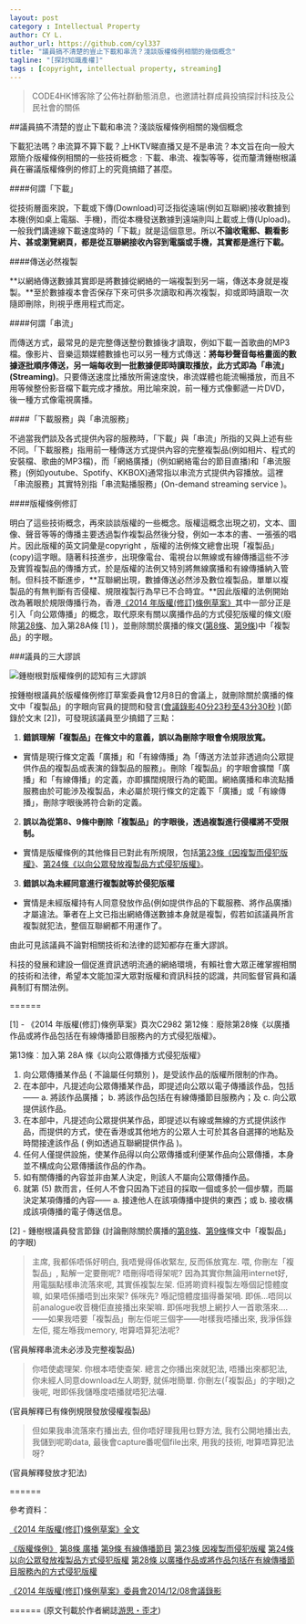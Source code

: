 ```yaml
---
layout: post
category : Intellectual Property
author: CY L.
author_url: https://github.com/cyl337
title: "議員搞不清楚的豈止下載和串流？淺談版權條例相關的幾個概念"
tagline: "[探討知識產權]"
tags : [copyright, intellectual property, streaming]
---
```


>CODE4HK博客除了公佈社群動態消息，也邀請社群成員投搞探討科技及公民社會的關係

##議員搞不清楚的豈止下載和串流？淺談版權條例相關的幾個概念

下載犯法嗎？串流算不算下載？上HKTV睇直播又是不是串流？本文旨在向一般大眾簡介版權條例相關的一些技術概念﹕下載、串流、複製等等，從而釐清鍾樹根議員在審議版權條例的修訂上的究竟搞錯了甚麼。

####何謂「下載」

從技術層面來說，下載或下傳(Download)可泛指從遠端(例如互聯網)接收數據到本機(例如桌上電腦、手機)，而從本機發送數據到遠端則叫上載或上傳(Upload)。一般我們講連線下載速度時的「下載」就是這個意思。所以**不論收電郵、觀看影片、甚或瀏覽網頁，都是從互聯網接收內容到電腦或手機，其實都是進行下載。**

####傳送必然複製

**以網絡傳送數據其實即是將數據從網絡的一端複製到另一端，傳送本身就是複製。**至於數據複本會否保存下來可供多次讀取和再次複製，抑或即時讀取一次隨即刪除，則視乎應用程式而定。

####何謂「串流」

而傳送方式，最常見的是完整傳送整份數據後才讀取，例如下載一首歌曲的MP3檔。像影片、音樂這類媒體數據也可以另一種方式傳送：**將每秒聲音每格畫面的數據逐批順序傳送，另一端每收到一批數據便即時讀取播放，此方式即為「串流」(Streaming)**。只要傳送速度比播放所需速度快，串流媒體也能流暢播放，而且不用等候整份影音檔下載完成才播放。用比喻來說，前一種方式像郵遞一片DVD，後一種方式像電視廣播。

####「下載服務」與「串流服務」

不過當我們談及各式提供內容的服務時，「下載」與「串流」所指的又與上述有些不同。「下載服務」指用前一種傳送方式提供內容的完整複製品(例如相片、程式的安裝檔、歌曲的MP3檔)，而「網絡廣播」(例如網絡電台的節目直播)和「串流服務」(例如youtube、Spotify、KKBOX)通常指以串流方式提供內容播放。這裡「串流服務」其實特別指「串流點播服務」(On-demand streaming service )。

####版權條例修訂

明白了這些技術概念，再來談談版權的一些概念。版權這概念出現之初，文本、圖像、聲音等等的傳播主要透過製作複製品然後分發，例如一本本的書、一張張的唱片。因此版權的英文詞彙是copyright ，版權的法例條文總會出現「複製品」(copy)這字眼。隨著科技進步，出現像電台、電視台以無線或有線傳播這些不涉及實質複製品的傳播方式，於是版權的法例又特別將無線廣播和有線傳播納入管制。但科技不斷進步，**互聯網出現，數據傳送必然涉及數位複製品，單單以複製品的有無判斷有否侵權、規限複製行為早已不合時宜。**因此版權的法例開始改為著眼於規限傳播行為，香港[《2014 年版權(修訂)條例草案》](http://www.legco.gov.hk/yr13-14/chinese/bills/b201406131.pdf)其中一部分正是引入「向公眾傳播」的概念，取代原來有關以廣播作品的方式侵犯版權的條文(廢除[第28條](http://www.legislation.gov.hk/blis_ind.nsf/CurAllChinDoc/B93F65692D1E6523482564F3000E0C6F?OpenDocument)、加入第28A條 [1] )，並刪除關於廣播的條文([第8條](http://www.legislation.gov.hk/blis_ind.nsf/CurAllChinDoc/75C3DEAAE8C10251482564F2000F454)、[第9條](http://www.legislation.gov.hk/blis_ind.nsf/CurAllChinDoc/10B4B629E1A4B857482564F2000FAFB3?OpenDocument))中「複製品」的字眼。

###議員的三大謬誤

![鍾樹根對版權條例的認知有三大謬誤](http://1.bp.blogspot.com/-keUbHkZ-Xj0/VI1ynNcbMDI/AAAAAAAAMGQ/Zfh0DQkDOLo/s1600/treegun.JPG)

按鍾樹根議員於版權條例修訂草案委員會12月8日的會議上，就刪除關於廣播的條文中「複製品」的字眼向官員的提問和發言([會議錄影40分23秒至43分30秒](http://youtu.be/1AkuIUxxp1U?t=40m23s) )(節錄於文末 [2])，可發現該議員至少搞錯了三點：

1. **錯誤理解「複製品」在條文中的意義，誤以為刪除字眼會令規限放寬。**
  - 實情是現行條文定義「廣播」和「有線傳播」為「傳送方法並非透過向公眾提供作品的複製品或表演的錄製品的服務」。刪除「複製品」的字眼會擴闊「廣播」和「有線傳播」的定義，亦即擴闊規限行為的範圍。網絡廣播和串流點播服務由於可能渉及複製品，未必屬於現行條文的定義下「廣播」或「有線傳播」，刪除字眼後將符合新的定義。

2. **誤以為從第8、9條中刪除「複製品」的字眼後，透過複製進行侵權將不受限制。**
  - 實情是版權條例的其他條目已對此有所規限，包括[第23條《因複製而侵犯版權》](http://www.legislation.gov.hk/blis_ind.nsf/CurAllChinDoc/367B10DD85FB51C54825733800163ECD?OpenDocument)、[第24條《以向公眾發放複製品方式侵犯版權》](http://www.legislation.gov.hk/blis_ind.nsf/CurAllChinDoc/2EA3267BAB9A31EB482564F3000DF2EB?OpenDocument)。

3. **錯誤以為未經同意進行複製就等於侵犯版權**
  - 實情是未經版權持有人同意發放作品(例如提供作品的下載服務、將作品廣播)才屬違法。筆者在上文已指出網絡傳送數據本身就是複製，假若如該議員所言複製就犯法，整個互聯網都不用運作了。

由此可見該議員不論對相關技術和法律的認知都存在重大謬誤。


科技的發展和建設一個促進資訊透明流通的網絡環境，有賴社會大眾正確掌握相關的技術和法律，希望本文能加深大眾對版權和資訊科技的認識，共同監督官員和議員制訂有關法例。

======

[1] - 《2014 年版權(修訂)條例草案》頁次C2982
第12條︰廢除第28條《以廣播作品或將作品包括在有線傳播節目服務內的方式侵犯版權》。

第13條︰加入第 28A 條《以向公眾傳播方式侵犯版權》

1. 向公眾傳播某作品 ( 不論屬任何類別 )，是受該作品的版權所限制的作為。
2. 在本部中，凡提述向公眾傳播某作品，即提述向公眾以電子傳播該作品，包括——
  a. 將該作品廣播； 
  b. 將該作品包括在有線傳播節目服務內；及 
  c. 向公眾提供該作品。
3. 在本部中，凡提述向公眾提供某作品，即提述以有線或無線的方式提供該作品，而提供的方式，使在香港或其他地方的公眾人士可於其各自選擇的地點及時間接達該作品 ( 例如透過互聯網提供作品 )。
4. 任何人僅提供設施，使某作品得以向公眾傳播或利便某作品向公眾傳播，本身並不構成向公眾傳播該作品的作為。
5. 如有關傳播的內容並非由某人決定，則該人不屬向公眾傳播作品。
6. 就第 (5) 款而言，任何人不會只因為下述目的採取一個或多於一個步驟，而屬決定某項傳播的內容——
  a. 接達他人在該項傳播中提供的東西；或 
  b. 接收構成該項傳播的電子傳送信息。
  
[2] - 鍾樹根議員發言節錄
(討論刪除關於廣播的[第8條](http://www.legislation.gov.hk/blis_ind.nsf/CurAllChinDoc/75C3DEAAE8C10251482564F2000F4541?OpenDocument)、[第9條](http://www.legislation.gov.hk/blis_ind.nsf/CurAllChinDoc/10B4B629E1A4B857482564F2000FAFB3?OpenDocument)條文中「複製品」的字眼)

> 主席, 我都係唔係好明白, 我唔覺得係收緊左, 反而係放寬左. 喂, 你刪左「複製品」, 點解一定要刪呢? 唔刪得唔得架呢? 因為其實你無論用internet好, 用電腦點樣串流落來呢, 其實係複製左架. 佢將啲資料複製左喺個記憶體度嘛, 如果唔係播唔到出來架? 係咪先? 喺記憶體度搵得番架喎. 即係...唔同以前analogue收音機佢直接播出來架嘛. 即係咁我想上網抄人一首歌落來....　——如果我唔要「複製品」刪左佢呢三個字——咁樣我唔播出來, 我淨係錄左佢, 擺左喺我memory, 咁算唔算犯法呢?

(官員解釋串流未必涉及完整複製品)

> 你唔使處理架. 你根本唔使查架. 總言之你播出來就犯法, 唔播出來都犯法, 你未經人同意download左人啲野, 就係咁簡單. 你刪左(「複製品」的字眼)之後呢, 咁即係我儲喺度唔播就唔犯法囉.

(官員解釋已有條例規限發放侵權複製品)

> 但如果我串流落來冇播出去, 但你唔好理我用乜野方法, 我冇公開地播出去, 我儲到呢啲data, 最後會capture番呢個file出來, 用我的技術, 咁算唔算犯法呀?

(官員解釋發放才犯法)

======

參考資料：

[《2014 年版權(修訂)條例草案》全文](http://www.legco.gov.hk/yr13-14/chinese/bills/b201406131.pdf)

[《版權條例》](http://www.legislation.gov.hk/blis_ind.nsf/WebView?OpenAgent&vwpg=CurAllChinDoc*496*100*528.1#528.1) 
[第8條 廣播](http://www.legislation.gov.hk/blis_ind.nsf/CurAllChinDoc/75C3DEAAE8C10251482564F2000F4541?OpenDocument)
[第9條 有線傳播節目](http://www.legislation.gov.hk/blis_ind.nsf/CurAllChinDoc/10B4B629E1A4B857482564F2000FAFB3?OpenDocument)
[第23條 因複製而侵犯版權](http://www.legislation.gov.hk/blis_ind.nsf/CurAllChinDoc/367B10DD85FB51C54825733800163ECD?OpenDocument)
[第24條 以向公眾發放複製品方式侵犯版權](http://www.legislation.gov.hk/blis_ind.nsf/CurAllChinDoc/2EA3267BAB9A31EB482564F3000DF2EB?OpenDocument)
[第28條 以廣播作品或將作品包括在有線傳播節目服務內的方式侵犯版權](http://www.legislation.gov.hk/blis_ind.nsf/CurAllChinDoc/B93F65692D1E6523482564F3000E0C6F?OpenDocument)

[《2014 年版權(修訂)條例草案》委員會2014/12/08會議錄影](http://youtu.be/1AkuIUxxp1U)
 
======
(原文刊載於作者網誌[游思・歪才](http://cyl-notes.blogspot.hk/2014/12/DownloadStreamingCopyright.html))
